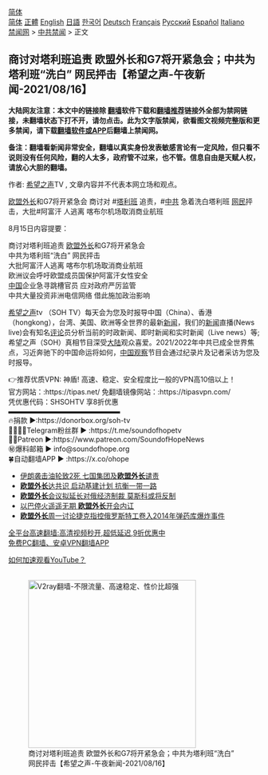  <!-- 面包屑导航 --> <div class="breadcrumb"><!-- GTranslate: https://gtranslate.io/ -->  <div class="switcher notranslate">  <div class="selected">  <a href="#" onclick="return false;"> 简体</a>  </div>  <div class="option">  <a href="https://www.bannedbook.org" onclick="doGTranslate('zh-CN|zh-CN');jQuery('div.switcher div.selected a').html(jQuery(this).html());return false;" title="简体中文" class="nturl selected"> 简体</a>  <a href="https://www.bannedbook.org/zh-tw/" onclick="doGTranslate('zh-CN|zh-TW');jQuery('div.switcher div.selected a').html(jQuery(this).html());return false;" title="繁體中文" class="nturl"> 正體</a>  <a href="https://www.bannedbook.org/en/" onclick="doGTranslate('zh-CN|en');jQuery('div.switcher div.selected a').html(jQuery(this).html());return false;" title="English" class="nturl"> English</a>  <a href="https://www.bannedbook.org/ja/" onclick="doGTranslate('zh-CN|ja');jQuery('div.switcher div.selected a').html(jQuery(this).html());return false;" title="日本語" class="nturl"> 日語</a>  <a href="https://www.bannedbook.org/ko/" onclick="doGTranslate('zh-CN|ko');jQuery('div.switcher div.selected a').html(jQuery(this).html());return false;" title="한국어" class="nturl"> 한국어</a>  <a href="https://www.bannedbook.org/de/" onclick="doGTranslate('zh-CN|de');jQuery('div.switcher div.selected a').html(jQuery(this).html());return false;" title="Deutsch" class="nturl"> Deutsch</a>  <a href="https://www.bannedbook.org/fr/" onclick="doGTranslate('zh-CN|fr');jQuery('div.switcher div.selected a').html(jQuery(this).html());return false;" title="Français" class="nturl"> Français</a>  <a href="https://www.bannedbook.org/ru/" onclick="doGTranslate('zh-CN|ru');jQuery('div.switcher div.selected a').html(jQuery(this).html());return false;" title="Русский" class="nturl"> Русский</a>  <a href="https://www.bannedbook.org/es/" onclick="doGTranslate('zh-CN|es');jQuery('div.switcher div.selected a').html(jQuery(this).html());return false;" title="Español" class="nturl"> Español</a>  <a href="https://www.bannedbook.org/it/" onclick="doGTranslate('zh-CN|it');jQuery('div.switcher div.selected a').html(jQuery(this).html());return false;" title="Italiano" class="nturl"> Italiano</a>  </div>  </div>      <div class='breadcrumb-sub'><!-- Breadcrumb NavXT 6.3.0 --> <a href="https://www.bannedbook.org/" class="home">禁闻网</a> &gt; <a href="https://www.bannedbook.org/bnews/cbnews/" class="category">中共禁闻</a> &gt; 正文</div></div><h2>商讨对塔利班追责 欧盟外长和G7将开紧急会；中共为塔利班“洗白” 网民抨击【希望之声-午夜新闻-2021/08/16】</h2> <p class="notice"><b>大陆网友注意：本文中的链接除 <a href="https://github.com/bannedbook/fanqiang" >翻墙</a>软件下载和<a href="https://github.com/killgcd/justmysocks/blob/master/README.md">翻墙推荐</a>链接外全部为禁网链接，未翻墙状态下打不开，请勿点击。此为文字版禁闻，欲看图文视频完整版和更多禁闻，请下载<a href="https://github.com/bannedbook/fanqiang">翻墙软件或APP</a>后翻墙上禁闻网。</p><p>备注：翻墙看新闻非常安全，翻墙以真实身份发表敏感言论有一定风险，但只看不说则没有任何风险，翻的人太多，政府管不过来，也不管。信息自由是天赋人权，请放心大胆的翻墙。</b></p>  <div class="entry"> <p>作者: <span class='wp_keywordlink_affiliate'><a href="https://www.soundofhope.org" title="希望之声" target="_blank">希望之声</a></span>TV , 文章内容并不代表本网立场和观点。</p> <figure></figure> <p><a href="https://www.bannedbook.org/bnews/tag/%e6%ac%a7%e7%9b%9f%e5%a4%96%e9%95%bf/" class="st_tag internal_tag" rel="tag" title="标签 欧盟外长 下的日志">欧盟外长</a>和G7将开紧急会 商讨对 #<a href="https://www.bannedbook.org/bnews/tag/%e5%a1%94%e5%88%a9%e7%8f%ad/" class="st_tag internal_tag" rel="tag" title="标签 塔利班 下的日志">塔利班</a> 追责，#<a href="https://www.bannedbook.org/bnews/tag/%e4%b8%ad%e5%85%b1/" class="st_tag internal_tag" rel="tag" title="标签 中共 下的日志">中共</a> 急着洗白塔利班 <a href="https://www.bannedbook.org/bnews/tag/%e7%bd%91%e6%b0%91/" class="st_tag internal_tag" rel="tag" title="标签 网民 下的日志">网民</a>抨击，大批#阿富汗 人逃离 喀布尔机场取消商业航班</p>  <p>8月15日内容提要：</p> <p>商讨对塔利班追责 <a href="https://www.bannedbook.org/bnews/tag/%e6%ac%a7%e7%9b%9f/" class="st_tag internal_tag" rel="tag" title="标签 欧盟 下的日志">欧盟</a><a href="https://www.bannedbook.org/bnews/tag/%E5%A4%96%E9%95%BF/" class="st_tag internal_tag" rel="tag" title="标签 外长 下的日志">外长</a>和G7将开紧急会<br /> 中共为塔利班“洗白” 网民抨击<br /> 大批阿富汗人逃离 喀布尔机场取消商业航班<br /> 欧洲议会呼吁欧盟成员国保护阿富汗女性安全<br /> <span class='wp_keywordlink_affiliate'><a href="https://www.bannedbook.org/" title="中国" target="_blank">中国</a></span>企业急寻跳槽官员 应对政府严厉监管<br /> 中共大量投资非洲电信网络 借此施加政治影响</p>  <p><a href="https://www.bannedbook.org/bnews/tag/%e5%b8%8c%e6%9c%9b%e4%b9%8b%e5%a3%b0/" class="st_tag internal_tag" rel="tag" title="标签 希望之声 下的日志">希望之声</a>tv （SOH  TV）每天会为您及时报导中国（China）、香港（hongkong），台湾、美国、欧洲等全世界的最新<span class='wp_keywordlink_affiliate'><a href="https://www.bannedbook.org/" title="新闻">新闻</a></span>，我们的<a href="https://www.bannedbook.org/bnews/tag/%E6%96%B0%E9%97%BB/" class="st_tag internal_tag" rel="tag" title="标签 新闻 下的日志">新闻</a>直播(News live)会有知名<span class='wp_keywordlink_affiliate'><a href="https://www.bannedbook.org/bnews/comments/" title="新闻评论" target="_blank">评论</a></span>员分析当前的时政新闻、即时新闻和实时新闻（Live news）等; 希望之声（SOH）真相节目深受<span class='wp_keywordlink_affiliate'><a href="https://www.bannedbook.org/" title="大陆" target="_blank">大陆</a></span>观众喜爱。2021/2022年中共已成全世界焦点，习近奔驰下的中国命运将如何，<a href="https://www.bannedbook.org/bnews/tag/%e4%b8%ad%e5%9b%bd%e8%a7%82%e5%af%9f/" class="st_tag internal_tag" rel="tag" title="标签 中国观察 下的日志">中国观察</a>节目会通过纪录片及记者采访为您及时报导。</p> <p>👉推荐优质VPN: 神盾! 高速、稳定、安全程度比一般的VPN高10倍以上！<br /> 官方网站：:https://tipas.net/​      免翻墙镜像网站：:https://tipasvpn.com/<br /> 凭优惠代码：SHSOHTV 享8折优惠<br />  ▬▬▬▬▬▬▬▬▬▬▬▬▬▬▬▬<br /> 🔥捐款     ►:https://donorbox.org/soh-tv<br /> 👨‍👨‍👦‍👦Telegram粉丝群  ► :https://t.me/soundofhopetv<br /> 🦸‍♂️️Patreon  ►:https://www.patreon.com/SoundofHopeNews<br /> ㊙️爆料邮箱        ► info@soundofhope.org<br /> 🍀自动翻墙APP ► :https://x.co/ohope</p>  <ul class='op-related-articles' title='相关阅读'> <li><a href='https://www.bannedbook.org/bnews/bannedvideo/20210808/1602285.html' target='_blank'>伊朗袭击油轮致2死 七国集团及<b>欧盟外长</b>谴责</a></li> <li><a href='https://www.bannedbook.org/bnews/cbnews/20210713/1585806.html' target='_blank'><b>欧盟外长</b>达共识 启动基建计划 抗衡一带一路</a></li> <li><a href='https://www.bannedbook.org/bnews/comments/20210712/1585551.html' target='_blank'><b>欧盟外长</b>会议拟延长对俄经济制裁 莫斯科或将反制</a></li> <li><a href='https://www.bannedbook.org/bnews/baitai/20210520/1550339.html' target='_blank'>以巴停火遥遥无期 <b>欧盟外长</b>开会内讧</a></li> <li><a href='https://www.bannedbook.org/bnews/worldnews/20210419/1529008.html' target='_blank'><b>欧盟外长</b>周一讨论捷克指控俄罗斯特工卷入2014年弹药库爆炸事件</a></li> </ul> <p class="texttj"> <a href="https://github.com/bannedbook/fanqiang/wiki/V2ray%E6%9C%BA%E5%9C%BA" target="_blank">全平台高速翻墙:高清视频秒开,超低延迟,9折优惠中</a><br/> <a href="https://github.com/bannedbook/fanqiang/wiki/%E7%A6%81%E9%97%BB%E7%BD%91%E5%AE%89%E5%8D%93%E7%BF%BB%E5%A2%99%E6%96%B0%E9%97%BBAPP" target="_blank">免费PC翻墙、安卓VPN翻墙APP</a></p><p><a href='https://www.bannedbook.org/bnews/topimagenews/20180409/925596.html' target='_blank'>如何加速观看YouTube？ </a></p>  <figure class='op-interactive'><br/><a href="https://github.com/bannedbook/fanqiang/wiki/V2ray%E6%9C%BA%E5%9C%BA"><img src="https://raw.githubusercontent.com/bannedbook/fanqiang/master/v2ss/images/v2free.jpg" width="336" alt="V2ray翻墙-不限流量、高速稳定、性价比超强"></a><br/><figcaption>商讨对塔利班追责 欧盟外长和G7将开紧急会；中共为塔利班“洗白” 网民抨击【希望之声-午夜新闻-2021/08/16】</figcaption></figure> </p><a name='sharetosocial'></a>  <div style="margin-bottom:5px;padding-bottom:5px;clear:both"> <div id="archive-pix-1" class="banner-ads"> <!-- AuctionX Display platform tag START --> <div id="26318x728x90x621x_ADSLOT2" clicktrack="%%CLICK_URL_ESC%%"></div> <!-- AuctionX Display platform tag END --> </div> <div id="archive-pix-2" class="banner-ads"> <!-- AuctionX Display platform tag START --> <div id="26315x300x250x621x_ADSLOT2" clicktrack="%%CLICK_URL_ESC%%"></div> <!-- AuctionX Display platform tag END --> </div> </div>  <div id="archive-pix-1" class="banner-ads"> <!-- AuctionX Display platform tag START --> <div id="26318x728x90x621x_ADSLOT3" clicktrack="%%CLICK_URL_ESC%%"></div> <!-- AuctionX Display platform tag END --> </div> </div><!--END ENTRY--> 